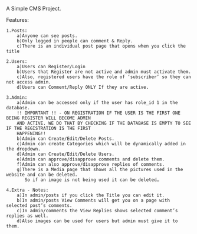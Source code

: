 A Simple CMS Project.

Features: 

	1.Posts:
		a)Anyone can see posts.
		b)Only logged in people can comment & Reply.
		c)There is an individual post page that opens when you click the title
	
	2.Users:
		a)Users can Register/Login
		b)Users that Register are not active and admin must activate them.
		c)Also, registered users have the role of ‘subscriber’ so they can not access admin.
		d)Users can Comment/Reply ONLY If they are active.

	3.Admin:
		a)Admin can be accessed only if the user has role_id 1 in the database.
		!! IMPORTANT !! - ON REGISTRATION IF THE USER IS THE FIRST ONE BEING REGISTER WILL BECOME ADMIN
		AND ACTIVE. WE DO THAT BY CHECKING IF THE DATABASE IS EMPTY TO SEE IF THE REGISTRATION IS THE FIRST 
		HAPPENING!!
		b)Admin can Create/Edit/Delete Posts.
		c)Admin can create Categories which will be dynamically added in the dropdown.
		d)Admin can Create/Edit/Delete Users.
		e)Admin can approve/disapprove comments and delete them.
		f)Admin can also approve/disapprove replies of comments.
		g)There is a Media page that shows all the pictures used in the website and can be deleted.
		   So if an image is not being used it can be deleted…
	
	4.Extra - Notes:
		a)In admin/posts if you click the Title you can edit it.
		b)In admin/posts View Comments will get you on a page with selected post’s comments.
		c)In admin/comments the View Replies shows selected comment’s replies as well. 
		d)Also images can be used for users but admin must give it to them.
